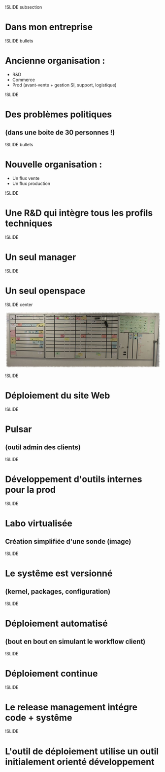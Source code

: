 !SLIDE subsection

# Dans mon entreprise

!SLIDE bullets

# Ancienne organisation :
* R&D
* Commerce
* Prod (avant-vente + gestion SI, support, logistique)

!SLIDE

# Des problèmes politiques
## (dans une boite de 30 personnes !)

!SLIDE bullets

# Nouvelle organisation :
* Un flux vente
* Un flux production

!SLIDE

# Une R&D qui intègre tous les profils techniques

!SLIDE

# Un seul manager

!SLIDE

# Un seul openspace

!SLIDE center

![kanban](kanban.jpg)

!SLIDE

# Déploiement du site Web

!SLIDE

# Pulsar
## (outil admin des clients)

!SLIDE

# Développement d&#39;outils internes pour la prod

!SLIDE

# Labo virtualisée
## Création simplifiée d&#39;une sonde (image)

!SLIDE

# Le systême est versionné
## (kernel, packages, configuration)

!SLIDE

# Déploiement automatisé
## (bout en bout en simulant le workflow client)

!SLIDE

# Déploiement continue

!SLIDE

# Le release management intégre code + systême

!SLIDE

# L&#39;outil de déploiement utilise un outil initialement orienté développement
